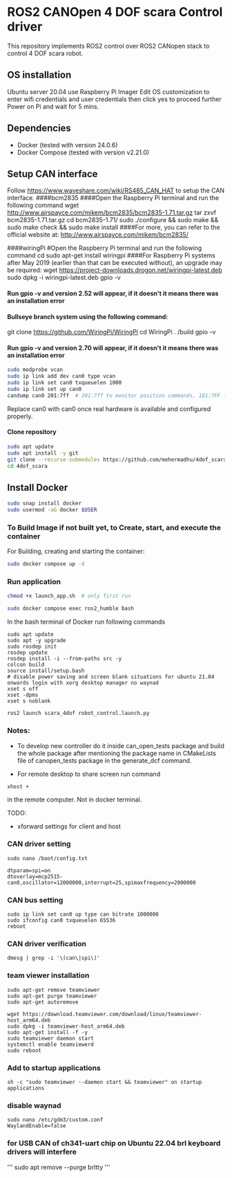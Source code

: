 # ROS2 CANOpen 4 DOF scara Control driver

This repository implements ROS2 control over ROS2 CANopen stack to control
4 DOF scara robot.
## OS installation
Ubuntu server 20.04
use Raspberry Pi Imager
Edit OS customization to enter wifi credentials and user credentials then click yes to proceed further
Power on Pi and wait for 5 mins. 

## Dependencies

- Docker (tested with version 24.0.6)
- Docker Compose (tested with version v2.21.0)

## Setup CAN interface 

Follow https://www.waveshare.com/wiki/RS485_CAN_HAT to setup the CAN interface.
####bcm2835
####Open the Raspberry Pi terminal and run the following command
wget http://www.airspayce.com/mikem/bcm2835/bcm2835-1.71.tar.gz
tar zxvf bcm2835-1.71.tar.gz 
cd bcm2835-1.71/
sudo ./configure && sudo make && sudo make check && sudo make install
####For more, you can refer to the official website at: http://www.airspayce.com/mikem/bcm2835/

####wiringPi
#Open the Raspberry Pi terminal and run the following command
cd
sudo apt-get install wiringpi
####For Raspberry Pi systems after May 2019 (earlier than that can be executed without), an upgrade may be required:
wget https://project-downloads.drogon.net/wiringpi-latest.deb
sudo dpkg -i wiringpi-latest.deb
gpio -v
#### Run gpio -v and version 2.52 will appear, if it doesn't it means there was an installation error

#### Bullseye branch system using the following command:
git clone https://github.com/WiringPi/WiringPi
cd WiringPi
. /build
gpio -v
#### Run gpio -v and version 2.70 will appear, if it doesn't it means there was an installation error

```bash
sudo modprobe vcan
sudo ip link add dev can0 type vcan
sudo ip link set can0 txqueuelen 1000
sudo ip link set up can0
candump can0 201:7ff  # 201:7ff to monitor position commands, 181:7FF for feedback
```
Replace can0 with can0 once real hardware is available and configured properly.

#### Clone repository
```bash
sudo apt update
sudo apt install -y git
git clone --recurse-submodules https://github.com/mehermadhu/4dof_scara.git
cd 4dof_scara

```

## Install Docker
```bash
sudo snap install docker
sudo usermod -aG docker $USER

```
### To Build Image if not built yet, to Create, start, and execute the container

For Building, creating and starting the container:

```bash
sudo docker compose up -d
```

### Run application

```bash
chmod +x launch_app.sh  # only first run

sudo docker compose exec ros2_humble bash
```
In the bash terminal of Docker run following commands
```
sudo apt update
sudo apt -y upgrade
sudo rosdep init 
rosdep update
rosdep install -i --from-paths src -y
colcon build
source install/setup.bash
# disable power saving and screen blank situations for ubuntu 21.04 onwards login with xorg desktop manager no waynad
xset s off
xset -dpms
xset s noblank

ros2 launch scara_4dof robot_control.launch.py

```

### Notes:
- To develop new controller do it inside can_open_tests package and build the whole package after mentioning the package name in CMakeLists file of canopen_tests package in the 
generate_dcf command.

- For remote desktop to share screen run command 
```
xhost +
```
in the remote computer. Not in docker terminal. 
 
 TODO:
 - xforward settings for client and host

### CAN driver setting
```
sudo nano /boot/config.txt
```
```
dtparam=spi=on
dtoverlay=mcp2515-can0,oscillator=12000000,interrupt=25,spimaxfrequency=2000000
```
### CAN bus setting
```
sudo ip link set can0 up type can bitrate 1000000
sudo ifconfig can0 txqueuelen 65536
reboot
```
### CAN driver verification

```
dmesg | grep -i '\(can\|spi\)'
```
### team viewer installation
```
sudo apt-get remove teamviewer
sudo apt-get purge teamviewer
sudo apt-get autoremove

wget https://download.teamviewer.com/download/linux/teamviewer-host_arm64.deb
sudo dpkg -i teamviewer-host_arm64.deb
sudo apt-get install -f -y
sudo teamviewer daemon start
systemctl enable teamviewerd
sudo reboot
```
### Add to startup applications
```
sh -c "sudo teamviewer --daemon start && teamviewer" on startup applications
```
### disable waynad
```
sudo nano /etc/gdm3/custom.conf
WaylandEnable=false
```

### for USB CAN of ch341-uart chip on Ubuntu 22.04 brl keyboard drivers will interfere
'''
sudo apt remove --purge brltty
'''